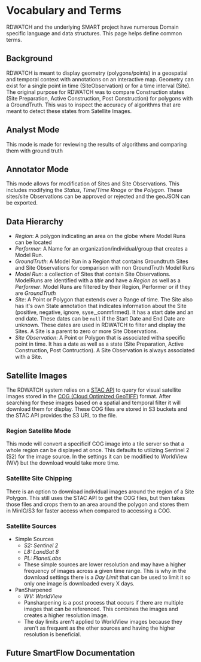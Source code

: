 # Vocabulary and Terms

RDWATCH and the underlying SMART project have numerous Domain specific language and data structures.  This page helps define common terms.

## Background

RDWATCH is meant to display geometry (polygons/points) in a geospatial and temporal context with annotations on an interactive map.  Geometry can exist for a single point in time (SiteObservation) or for a time interval (Site).  The original purpose for RDWATCH was to compare Construction states (Site Preparation, Active Construction, Post Construction) for polygons with a GroundTruth.  This was to inspect the accuracy of algorithms that are meant to detect these states from Satellite Images.

## Analyst Mode

This mode is made for reviewing the results of algorithms and comparing them with ground truth

## Annotator Mode

This mode allows for modification of Sites and Site Observations.  This includes modifying the *Status*, *Time/Time Rnage* or the *Polygon*.  These sites/site Observations can be approved or rejected and the geoJSON can be exported.

## Data Hierarchy

- *Region*: A polygon indicating an area on the globe where Model Runs can be located
- *Performer*: A Name for an organization/individual/group that creates a Model Run.
- *GroundTruth*: A Model Run in a Region that contains Groundtruth Sites and Site Observations for comparison with non GroundTruth Model Runs
- *Model Run*: a collection of Sites that contain Site Observations.  ModelRuns are identified with a *title* and have a *Region* as well as a *Performer*.  Model Runs are filtered by their Region, Performer or if they are *GroundTruth*
- *Site*: A Point or Polygon that extends over a Range of time.  The Site also has it's own State annotation that indicates information about the Site (positive, negative, ignore, syse,_conmfirmed).  It has a start date and an end date.  These dates can be `null` if the Start Date and End Date are unknown.  These dates are used in RDWATCH to filter and display the Sites.  A Site is a parent to zero or more Site Observations.
- *Site Observation*:  A Point or Polygon that is associated witha  specific point in time.  It has a date as well as a state (Site Preparation, Active Construction, Post Contruction).  A Site Observation is always associated with a Site.

## Satellite Images

The RDWATCH system relies on a [STAC API](https://stacspec.org/en) to query for visual satellite images stored in the [COG (Cloud Optimized GeoTIFF)](https://www.cogeo.org/) format.  After searching for these images based on a spatial and temporal filter it will download them for display.  These COG files are stored in S3 buckets and the STAC API provides the S3 URL to the file.

### Region Satellite Mode

This mode will convert a specificif COG image into a tile server so that a whole region can be displayed at once.  This defaults to utilizing Sentinel 2 (S2) for the image source.  In the settings it can be modified to WorldView (WV) but the download would take more time.

### Satellite Site Chipping

There is an option to download individual images around the region of a Site Polygon.  This still uses the STAC API to get the COG files, but then takes those files and crops them to an area around the polygon and stores them in MinIO/S3 for faster access when compared to accessing a COG.

### Satellite Sources

- Simple Sources
    - *S2: Sentinel 2*
    - *L8: LandSat 8*
    - *PL: PlanetLabs*
    - These simple sources are lower resolution and may have a higher frequency of images across a given time range.  This is why in the download settings there is a *Day Limit* that can be used to limit it so only one image is downloaded every X days.
- PanSharpened
    - *WV: WorldView*
    - Pansharpening is a post process that occurs if there are multiple images that can be referenced.  This combines the images and creates a higher resolution image.
    - The day limits aren't applied to WorldView images because they aren't as frequent as the other sources and having the higher resolution is beneficial.

## Future SmartFlow Documentation